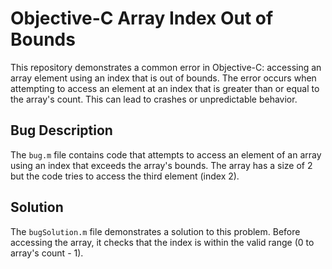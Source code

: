 # Objective-C Array Index Out of Bounds

This repository demonstrates a common error in Objective-C: accessing an array element using an index that is out of bounds.  The error occurs when attempting to access an element at an index that is greater than or equal to the array's count. This can lead to crashes or unpredictable behavior.

## Bug Description
The `bug.m` file contains code that attempts to access an element of an array using an index that exceeds the array's bounds.  The array has a size of 2 but the code tries to access the third element (index 2).

## Solution
The `bugSolution.m` file demonstrates a solution to this problem.  Before accessing the array, it checks that the index is within the valid range (0 to array's count - 1).